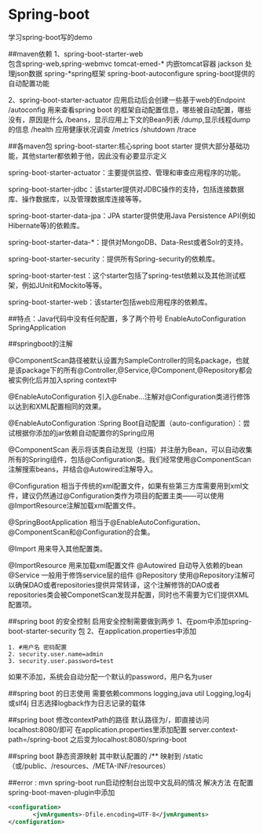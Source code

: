 # Spring-boot
学习spring-boot写的demo


##maven依赖
1、spring-boot-starter-web   
包含spring-web,spring-webmvc
tomcat-emed-* 内嵌tomcat容器
jackson 处理json数据
spring-*spring框架
spring-boot-autoconfigure spring-boot提供的自动配置功能

2、spring-boot-starter-actuator
应用启动后会创建一些基于web的Endpoint
/autoconfig 用来查看spring boot 的框架自动配置信息，哪些被自动配置，哪些没有，原因是什么
/beans，显示应用上下文的Bean列表
/dump,显示线程dump的信息
/health 应用健康状况调查
/metrics
/shutdown
/trace

##各maven包
spring-boot-starter:核心spring boot starter 提供大部分基础功能，其他starter都依赖于他，因此没有必要显示定义

spring-boot-starter-actuator：主要提供监控、管理和审查应用程序的功能。

spring-boot-starter-jdbc：该starter提供对JDBC操作的支持，包括连接数据库、操作数据库，以及管理数据库连接等等。

spring-boot-starter-data-jpa：JPA starter提供使用Java Persistence API(例如Hibernate等)的依赖库。

spring-boot-starter-data-*：提供对MongoDB、Data-Rest或者Solr的支持。

spring-boot-starter-security：提供所有Spring-security的依赖库。

spring-boot-starter-test：这个starter包括了spring-test依赖以及其他测试框架，例如JUnit和Mockito等等。

spring-boot-starter-web：该starter包括web应用程序的依赖库。




##特点：Java代码中没有任何配置，多了两个符号
EnableAutoConfiguration
SpringApplication

##springboot的注解

@ComponentScan路径被默认设置为SampleController的同名package，也就是该package下的所有@Controller,@Service,@Component,@Repository都会被实例化后并加入spring context中

@EnableAutoConfiguration
引入@Enabe...注解对@Configuration类进行修饰以达到和XML配置相同的效果。

@EnableAutoConfiguration :Spring Boot自动配置（auto-configuration）：尝试根据你添加的jar依赖自动配置你的Spring应用

@ComponentScan
表示将该类自动发现（扫描）并注册为Bean，可以自动收集所有的Spring组件，包括@Configuration类。我们经常使用@ComponentScan注解搜索beans，并结合@Autowired注解导入。

@Configuration
相当于传统的xml配置文件，如果有些第三方库需要用到xml文件，建议仍然通过@Configuration类作为项目的配置主类——可以使用@ImportResource注解加载xml配置文件。

@SpringBootApplication
相当于@EnableAutoConfiguration、@ComponentScan和@Configuration的合集。

@Import
用来导入其他配置类。

@ImportResource
用来加载xml配置文件
@Autowired
自动导入依赖的bean
@Service
一般用于修饰service层的组件
@Repository
使用@Repository注解可以确保DAO或者repositories提供异常转译，这个注解修饰的DAO或者repositories类会被ComponetScan发现并配置，同时也不需要为它们提供XML配置项。


##spring boot 的安全控制
启用安全控制需要做到两步
1、在pom中添加spring-boot-starter-security 包
2、在application.properties中添加
     

	1. #用户名 密码配置  
	2. security.user.name=admin  
	3. security.user.password=test  

如果不添加，系统会自动分配一个默认的password，用户名为user



##spring boot 的日志使用
需要依赖commons logging,java util Logging,log4j或slf4j
日志选择logback作为日志记录的载体



##spring boot 修改contextPath的路径
默认路径为/，即直接访问localhost:8080/即可
在application.properties里添加配置
server.context-path=/spring-boot
之后变为localhost:8080/spring-boot


##spring boot 静态资源映射
其中默认配置的 /** 映射到 /static （或/public、/resources、/META-INF/resources）




##error : mvn spring-boot run启动控制台出现中文乱码的情况
解决方法
在配置spring-boot-maven-plugin中添加
```xml
<configuration>
       <jvmArguments>-Dfile.encoding=UTF-8</jvmArguments>
</configuration>
```


